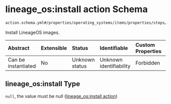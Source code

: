 # lineage_os:install action Schema

```txt
action.schema.yml#/properties/operating_systems/items/properties/steps/items/properties/actions/items/properties/lineage_os:install
```

Install LineageOS images.

| Abstract            | Extensible | Status         | Identifiable            | Custom Properties | Additional Properties | Access Restrictions | Defined In                                                          |
| :------------------ | :--------- | :------------- | :---------------------- | :---------------- | :-------------------- | :------------------ | :------------------------------------------------------------------ |
| Can be instantiated | No         | Unknown status | Unknown identifiability | Forbidden         | Allowed               | none                | [device.schema.json*](../device.schema.json "open original schema") |

## lineage_os:install Type

`null`, the value must be null ([lineage_os:install action](device-properties-operating-systems-operating-system-properties-steps-step-properties-group-step-action-properties-lineage_osinstall-action.md))
